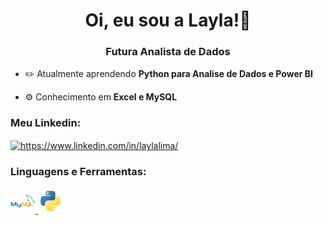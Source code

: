 <h1 align="center">Oi, eu sou a Layla!👋</h1>
<h3 align="center">Futura Analista de Dados</h3>

- ✏️ Atualmente aprendendo **Python para Analise de Dados e Power BI**

- ⚙️ Conhecimento em **Excel e MySQL**



<h3 align="left">Meu Linkedin:</h3>
<p align="left">
<a href="https://www.linkedin.com/in/laylalima/" target="blank"><img align="center" src="https://raw.githubusercontent.com/rahuldkjain/github-profile-readme-generator/master/src/images/icons/Social/linked-in-alt.svg" alt="https://www.linkedin.com/in/laylalima/" height="30" width="40" /></a>
</p>

<h3 align="left">Linguagens e Ferramentas:</h3>
<p align="left"> <a href="https://www.mysql.com/" target="_blank" rel="noreferrer"> <img src="https://raw.githubusercontent.com/devicons/devicon/master/icons/mysql/mysql-original-wordmark.svg" alt="mysql" width="40" height="40"/> </a> <a href="https://www.python.org" target="_blank" rel="noreferrer"> <img src="https://raw.githubusercontent.com/devicons/devicon/master/icons/python/python-original.svg" alt="python" width="40" height="40"/> </a> </p>
